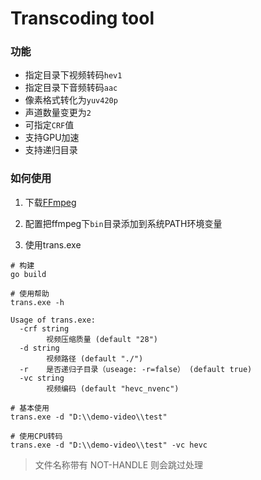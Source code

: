 # Transcoding tool

### 功能

- 指定目录下视频转码`hev1`
- 指定目录下音频转码`aac`
- 像素格式转化为`yuv420p`
- 声道数量变更为`2`
- 可指定`CRF`值
- 支持GPU加速
- 支持递归目录

### 如何使用

1. 下载[FFmpeg](https://www.gyan.dev/ffmpeg/builds/)

2. 配置把ffmpeg下`bin`目录添加到系统PATH环境变量

3. 使用trans.exe

```
# 构建
go build

# 使用帮助
trans.exe -h

Usage of trans.exe:
  -crf string
        视频压缩质量 (default "28")
  -d string
        视频路径 (default "./")
  -r    是否递归子目录（useage: -r=false） (default true)
  -vc string
        视频编码 (default "hevc_nvenc")

# 基本使用
trans.exe -d "D:\\demo-video\\test"

# 使用CPU转码
trans.exe -d "D:\\demo-video\\test" -vc hevc
```

> 文件名称带有 NOT-HANDLE 则会跳过处理
